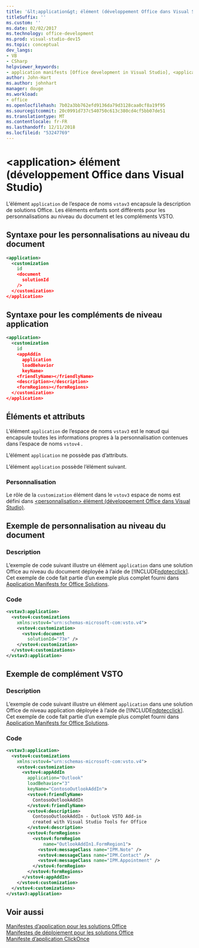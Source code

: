 ```yaml
---
title: '&lt;application&gt; élément (développement Office dans Visual Studio)'
titleSuffix: ''
ms.custom: ''
ms.date: 02/02/2017
ms.technology: office-development
ms.prod: visual-studio-dev15
ms.topic: conceptual
dev_langs:
- VB
- CSharp
helpviewer_keywords:
- application manifests [Office development in Visual Studio], <application> element
author: John-Hart
ms.author: johnhart
manager: douge
ms.workload:
- office
ms.openlocfilehash: 7b02a3bb762efd9136da79d3128caa0cf8a19f95
ms.sourcegitcommit: 20c0991d737c540750c613c380cd4cf5bb07de51
ms.translationtype: MT
ms.contentlocale: fr-FR
ms.lasthandoff: 12/11/2018
ms.locfileid: "53247769"
---
```

# <a name="ltapplicationgt-element-office-development-in-visual-studio"></a>&lt;application&gt; élément (développement Office dans Visual Studio)
  L’élément `application` de l’espace de noms `vstav3` encapsule la description de solutions Office. Les éléments enfants sont différents pour les personnalisations au niveau du document et les compléments VSTO.  
  
## <a name="syntax-for-document-level-customizations"></a>Syntaxe pour les personnalisations au niveau du document  
  
```xml 
<application>  
  <customization  
    id  
    <document  
      solutionId  
    />  
  </customization>  
</application>  
```  
  
## <a name="syntax-for-application-level-add-ins"></a>Syntaxe pour les compléments de niveau application  
  
```xml
<application>  
  <customization  
    id  
    <appAddin  
      application  
      loadBehavior  
      keyName>  
    <friendlyName></friendlyName>  
    <description></description>  
    <formRegions></formRegions>  
  </customization>  
</application>  
```  
  
## <a name="elements-and-attributes"></a>Éléments et attributs  
 L’élément `application` de l’espace de noms `vstav3` est le nœud qui encapsule toutes les informations propres à la personnalisation contenues dans l’espace de noms `vstov4` .  
  
 L’élément `application` ne possède pas d’attributs.  
  
 L’élément `application` possède l’élément suivant.  
  
### <a name="customization"></a>Personnalisation  
 Le rôle de la `customization` élément dans le `vstov3` espace de noms est défini dans [ &#60;personnalisation&#62; élément &#40;développement Office dans Visual Studio&#41;](../vsto/customization-element-office-development-in-visual-studio.md).  
  
## <a name="document-level-customization-example"></a>Exemple de personnalisation au niveau du document  
  
### <a name="description"></a>Description  
 L’exemple de code suivant illustre un élément `application` dans une solution Office au niveau du document déployée à l’aide de [!INCLUDE[ndptecclick](../vsto/includes/ndptecclick-md.md)]. Cet exemple de code fait partie d’un exemple plus complet fourni dans [Application Manifests for Office Solutions](../vsto/application-manifests-for-office-solutions.md).  
  
### <a name="code"></a>Code  
  
```xml  
<vstav3:application>  
  <vstov4:customizations   
    xmlns:vstov4="urn:schemas-microsoft-com:vsto.v4">  
    <vstov4:customization>  
      <vstov4:document   
        solutionId="73e" />  
    </vstov4:customization>  
  </vstov4:customizations>  
</vstav3:application>  
```  
  
## <a name="vsto-add-in-example"></a>Exemple de complément VSTO  
  
### <a name="description"></a>Description  
 L’exemple de code suivant illustre un élément `application` dans une solution Office de niveau application déployée à l’aide de [!INCLUDE[ndptecclick](../vsto/includes/ndptecclick-md.md)]. Cet exemple de code fait partie d’un exemple plus complet fourni dans [Application Manifests for Office Solutions](../vsto/application-manifests-for-office-solutions.md).  
  
### <a name="code"></a>Code  
  
```xml  
<vstav3:application>  
  <vstov4:customizations   
    xmlns:vstov4="urn:schemas-microsoft-com:vsto.v4">  
    <vstov4:customization>  
      <vstov4:appAddIn   
        application="Outlook"   
        loadBehavior="3"   
        keyName="ContosoOutlookAddIn">  
        <vstov4:friendlyName>  
          ContosoOutlookAddIn  
        </vstov4:friendlyName>  
        <vstov4:description>  
          ContosoOutlookAddIn - Outlook VSTO Add-in   
          created with Visual Studio Tools for Office  
        </vstov4:description>  
        <vstov4:formRegions>  
          <vstov4:formRegion  
              name="OutlookAddIn1.FormRegion1">  
            <vstov4:messageClass name="IPM.Note" />  
            <vstov4:messageClass name="IPM.Contact" />  
            <vstov4:messageClass name="IPM.Appointment" />  
          </vstov4:formRegion>  
        </vstov4:formRegions>  
      </vstov4:appAddIn>  
    </vstov4:customization>  
  </vstov4:customizations>  
</vstav3:application>  
```  
  
## <a name="see-also"></a>Voir aussi  
 [Manifestes d’application pour les solutions Office](../vsto/application-manifests-for-office-solutions.md)   
 [Manifestes de déploiement pour les solutions Office](../vsto/deployment-manifests-for-office-solutions.md)   
 [Manifeste d’application ClickOnce](/visualstudio/deployment/clickonce-application-manifest)  
  
  